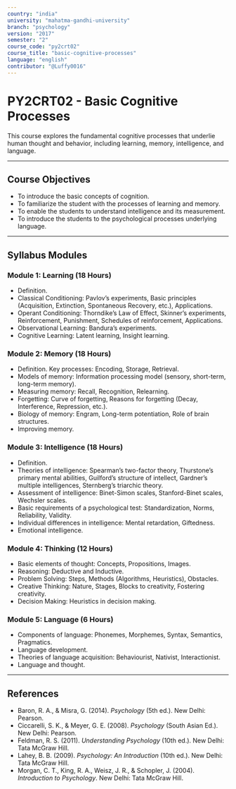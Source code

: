 ```yaml
---
country: "india"
university: "mahatma-gandhi-university"
branch: "psychology"
version: "2017"
semester: "2"
course_code: "py2crt02"
course_title: "basic-cognitive-processes"
language: "english"
contributor: "@Luffy0016"
---
```

# PY2CRT02 - Basic Cognitive Processes

This course explores the fundamental cognitive processes that underlie human thought and behavior, including learning, memory, intelligence, and language.

---
## Course Objectives

* To introduce the basic concepts of cognition.
* To familiarize the student with the processes of learning and memory.
* To enable the students to understand intelligence and its measurement.
* To introduce the students to the psychological processes underlying language.

---
## Syllabus Modules

### Module 1: Learning (18 Hours)
* Definition.
* Classical Conditioning: Pavlov’s experiments, Basic principles (Acquisition, Extinction, Spontaneous Recovery, etc.), Applications.
* Operant Conditioning: Thorndike’s Law of Effect, Skinner’s experiments, Reinforcement, Punishment, Schedules of reinforcement, Applications.
* Observational Learning: Bandura’s experiments.
* Cognitive Learning: Latent learning, Insight learning.

### Module 2: Memory (18 Hours)
* Definition. Key processes: Encoding, Storage, Retrieval.
* Models of memory: Information processing model (sensory, short-term, long-term memory).
* Measuring memory: Recall, Recognition, Relearning.
* Forgetting: Curve of forgetting, Reasons for forgetting (Decay, Interference, Repression, etc.).
* Biology of memory: Engram, Long-term potentiation, Role of brain structures.
* Improving memory.

### Module 3: Intelligence (18 Hours)
* Definition.
* Theories of intelligence: Spearman’s two-factor theory, Thurstone’s primary mental abilities, Guilford’s structure of intellect, Gardner’s multiple intelligences, Sternberg’s triarchic theory.
* Assessment of intelligence: Binet-Simon scales, Stanford-Binet scales, Wechsler scales.
* Basic requirements of a psychological test: Standardization, Norms, Reliability, Validity.
* Individual differences in intelligence: Mental retardation, Giftedness.
* Emotional intelligence.

### Module 4: Thinking (12 Hours)
* Basic elements of thought: Concepts, Propositions, Images.
* Reasoning: Deductive and Inductive.
* Problem Solving: Steps, Methods (Algorithms, Heuristics), Obstacles.
* Creative Thinking: Nature, Stages, Blocks to creativity, Fostering creativity.
* Decision Making: Heuristics in decision making.

### Module 5: Language (6 Hours)
* Components of language: Phonemes, Morphemes, Syntax, Semantics, Pragmatics.
* Language development.
* Theories of language acquisition: Behaviourist, Nativist, Interactionist.
* Language and thought.

---
## References
* Baron, R. A., & Misra, G. (2014). *Psychology* (5th ed.). New Delhi: Pearson.
* Ciccarelli, S. K., & Meyer, G. E. (2008). *Psychology* (South Asian Ed.). New Delhi: Pearson.
* Feldman, R. S. (2011). *Understanding Psychology* (10th ed.). New Delhi: Tata McGraw Hill.
* Lahey, B. B. (2009). *Psychology: An Introduction* (10th ed.). New Delhi: Tata McGraw Hill.
* Morgan, C. T., King, R. A., Weisz, J. R., & Schopler, J. (2004). *Introduction to Psychology*. New Delhi: Tata McGraw Hill.